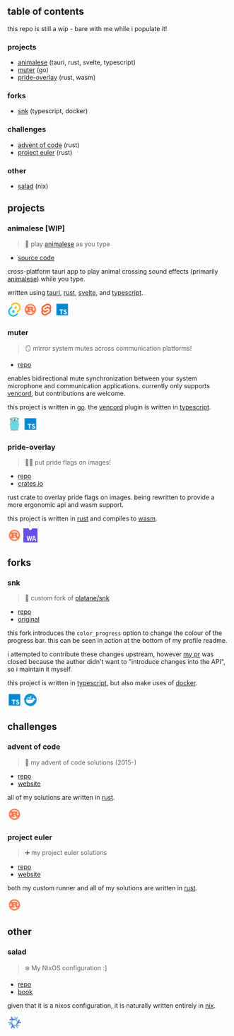 ## table of contents

this repo is still a wip - bare with me while i populate it!

### projects

- [animalese](#animalese) (tauri, rust, svelte, typescript)
- [muter](#muter) (go)
- [pride-overlay](#pride-overlay) (rust, wasm)

### forks

- [snk](#snk) (typescript, docker)

### challenges

- [advent of code](#advent-of-code) (rust)
- [project euler](#project-euler) (rust)

### other

- [salad](#salad) (nix)

## projects

### animalese [WIP]

> 🔔 play [animalese](https://nookipedia.com/wiki/Animalese) as you type

- [source code](https://github.com/isitreallyalive/animalese)

cross-platform tauri app to play animal crossing sound effects (primarily [animalese](https://nookipedia.com/wiki/Animalese)) while you type.

written using [tauri](https://tauri.app), [rust](https://rust-lang.org), [svelte](https://svelte.dev), and [typescript](https://typescriptlang.org).

<img src="icon/tauri.svg" height="32"> <img src="icon/rust.svg" height="32"> <img src="icon/svelte.svg" height="32"> <img src="icon/typescript.svg" height="32">

### muter

> 🪞 mirror system mutes across communication platforms!

- [repo](https://github.com/isitreallyalive/muter)

enables bidirectional mute synchronization between your system microphone and communication applications. currently only supports [vencord](https://vencord.dev), but contributions are welcome.

this project is written in [go](https://go.dev). the [vencord](https://vencord.dev) plugin is written in [typescript](https://typescriptlang.org).

<img src="icon/go.svg" height="32"> <img src="icon/typescript.svg" height="32">

### pride-overlay

> 🏳️‍⚧️ put pride flags on images!

- [repo](https://github.com/isitreallyalive/pride-overlay)
- [crates.io](https://crates.io/crates/pride-overlay)

rust crate to overlay pride flags on images. being rewritten to provide a more ergonomic api and wasm support.

this project is written in [rust](https://rust-lang.org) and compiles to [wasm](https://webassembly.org/).

<img src="icon/rust.svg" height="32"> <img src="icon/wasm.svg" height="32">

## forks

### snk

> 🐍 custom fork of [platane/snk](https://github.com/platane/snk)

- [repo](https://github.com/isitreallyalive/snk)
- [original](https://github.com/platane/snk)

this fork introduces the `color_progress` option to change the colour of the progress bar. this can be seen in action at the bottom of my profile readme.

i attempted to contribute these changes upstream, however [my pr](https://github.com/Platane/snk/pull/155) was closed because the author didn't want to "introduce changes into the API", so i maintain it myself.

this project is written in [typescript](https://typescriptlang.org), but also make uses of [docker](https://docker.com).

<img src="icon/typescript.svg" height="32"> <img src="icon/docker.svg" height="32">

## challenges

### advent of code

> 🎄 my advent of code solutions (2015-)

- [repo](https://github.com/isitreallyalive/aoc)
- [website](https://adventofcode.com)

all of my solutions are written in [rust](https://rust-lang.org).

<img src="icon/rust.svg" height="32">

### project euler

> ➕ my project euler solutions

- [repo](https://github.com/isitreallyalive/euler)
- [website](https://project-euler.net)

both my custom runner and all of my solutions are written in [rust](https://rust-lang.org).

<img src="icon/rust.svg" height="32">

## other

### salad

> ❄️ My NixOS configuration :]

- [repo](https://github.com/isitreallyalive/salad)
- [book](https://salad.newty.dev)

given that it is a nixos configuration, it is naturally written entirely in [nix](https://nixos.org).

<img src="icon/nix.svg" height="32">